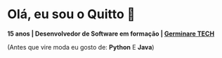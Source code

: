 # Olá, eu sou o **Quitto** 👋

**15 anos | Desenvolvedor de Software em formação | [Germinare TECH](https://institutojef.org.br/escolas/tech/)**

(Antes que vire moda eu gosto de: **Python** E **Java**)

